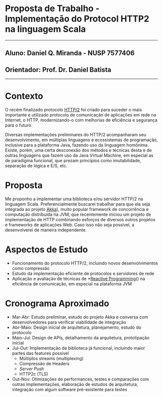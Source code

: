 # Proposta de Trabalho - Implementação do Protocol HTTP2 na linguagem Scala
- - -
## Aluno: Daniel Q. Miranda - NUSP 7577406
## Orientador: Prof. Dr. Daniel Batista
- - -
# Contexto

O recém finalizado protocolo <a href="http://http2.github.io/">HTTP/2</a> foi criado para suceder o mais importante e
utilizado protocolo de comunicação de aplicações em rede na Internet,
o HTTP, modernizando-o com melhorias de eficiência e segurança para o
futuro.

Diversas implementações preliminares do HTTP/2 acompanharam seu
desenvolvimento, em múltiplas linguagens e ecossistemas de
programação, inclusive para a plataforma Java, fazendo uso da
linguagem homônima. Existe, porém, uma certa desconexão dos métodos e
técnicas desta e de outras linguagens que fazem uso da Java Virtual
Machine, em especial as de paradigma funcional, que prezam princípios
como imutabilidade, separação de lógica e E/S, etc.

# Proposta

Me proponho a implementar uma biblioteca e/ou servidor HTTP/2 na
linguagem Scala. Preferencialmente buscarei trabalhar para que ela
seja integrada ao projeto <a href="http://akka.io">Akka</a>), muito popular
framework de concorrência e computação distribuída na JVM, que
recentemente iniciou um projeto de implementação de HTTP combinando
esforços de diversos outros projetos e frameworks de aplicações Web.
Caso isso não seja possível, a desenvolverei de maneira independente.

# Aspectos de Estudo

* Funcionamento do protocolo HTTP/2, incluindo novos desenvolvimentos como compressão
* Estudo da implementação eficiente de protocolos e servidores de rede
* Aplicação e avaliação de técnicas de *[Reactive Programming](http://www.reactivemanifesto.org/)() na eficiência
de comunicação, em especial na plataforma JVM

# Cronograma Aproximado

* Mar-Abr: Estudo preliminar, estudo do projeto Akka e conversa com desenvolvedores para verificar viabilidade de integração
* Abr-Maio: Design inicial de arquitetura, planejamento, estudo do protocolo
* Maio-Jul: Design de APIs, detalhamento da arquitetura, prototipação inicial
* Jul-Out: Implementação de biblioteca já funcional, incluindo maior partes das features possível
  * Múltiplos streams (multiplexing)  
  * Compressão de Headers  
  * *Server Push*  
  * HTTP2c (TLS)  
* Out-Nov: Otimizações de performances, testes e comparações com outras implementações, elaboração de estudos de arquitetura,
integração com algum software pré-existente para testes
